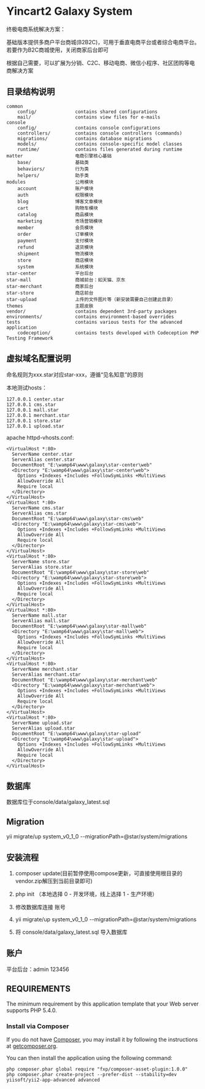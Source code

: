 Yincart2 Galaxy System
===================================

终极电商系统解决方案：

基础版本提供多商户平台商城(B2B2C)，可用于垂直电商平台或者综合电商平台。若要作为B2C商城使用，关闭商家后台即可

根据自己需要，可以扩展为分销、C2C、移动电商、微信小程序、社区团购等电商解决方案

目录结构说明
-----------

```
common
    config/              contains shared configurations
    mail/                contains view files for e-mails
console
    config/              contains console configurations
    controllers/         contains console controllers (commands)
    migrations/          contains database migrations
    models/              contains console-specific model classes
    runtime/             contains files generated during runtime
matter                   电商引擎核心基础
    base/                基础类
    behaviors/           行为类
    helpers/             助手类
modules                  公用模块
    account              账户模块
    auth                 权限模块
    blog                 博客文章模块
    cart                 购物车模块
    catalog              商品模块
    marketing            市场营销模块
    member               会员模块
    order                订单模块
    payment              支付模块
    refund               退货模块
    shipment             物流模块
    store                商店模块
    system               系统模块
star-center              平台后台      
star-mall                商城前台：如天猫、京东
star-merchant            商家后台   
star-store               商店前台  
star-upload              上传的文件图片等（新安装需要自己创建此目录）
themes                   主题皮肤          
vendor/                  contains dependent 3rd-party packages
environments/            contains environment-based overrides
tests                    contains various tests for the advanced application
    codeception/         contains tests developed with Codeception PHP Testing Framework
```

虚拟域名配置说明
----------------

命名规则为xxx.star对应star-xxx，遵循“见名知意”的原则

本地测试hosts：
```
127.0.0.1 center.star
127.0.0.1 cms.star
127.0.0.1 mall.star
127.0.0.1 merchant.star
127.0.0.1 store.star
127.0.0.1 upload.star

```

apache httpd-vhosts.conf:

```
<VirtualHost *:80>
  ServerName center.star
  ServerAlias center.star
  DocumentRoot "E:\wamp64\www\galaxy\star-center\web"
  <Directory "E:\wamp64\www\galaxy\star-center\web">
    Options +Indexes +Includes +FollowSymLinks +MultiViews
    AllowOverride All
    Require local
  </Directory>
</VirtualHost>
<VirtualHost *:80>
  ServerName cms.star
  ServerAlias cms.star
  DocumentRoot "E:\wamp64\www\galaxy\star-cms\web"
  <Directory "E:\wamp64\www\galaxy\star-cms\web">
    Options +Indexes +Includes +FollowSymLinks +MultiViews
    AllowOverride All
    Require local
  </Directory>
</VirtualHost>
<VirtualHost *:80>
  ServerName store.star
  ServerAlias store.star
  DocumentRoot "E:\wamp64\www\galaxy\star-store\web"
  <Directory "E:\wamp64\www\galaxy\star-store\web">
    Options +Indexes +Includes +FollowSymLinks +MultiViews
    AllowOverride All
    Require local
  </Directory>
</VirtualHost>
<VirtualHost *:80>
  ServerName mall.star
  ServerAlias mall.star
  DocumentRoot "E:\wamp64\www\galaxy\star-mall\web"
  <Directory "E:\wamp64\www\galaxy\star-mall\web">
    Options +Indexes +Includes +FollowSymLinks +MultiViews
    AllowOverride All
    Require local
  </Directory>
</VirtualHost>
<VirtualHost *:80>
  ServerName merchant.star
  ServerAlias merchant.star
  DocumentRoot "E:\wamp64\www\galaxy\star-merchant\web"
  <Directory "E:\wamp64\www\galaxy\star-merchant\web">
    Options +Indexes +Includes +FollowSymLinks +MultiViews
    AllowOverride All
    Require local
  </Directory>
</VirtualHost>
<VirtualHost *:80>
  ServerName upload.star
  ServerAlias upload.star
  DocumentRoot "E:\wamp64\www\galaxy\star-upload"
  <Directory "E:\wamp64\www\galaxy\star-upload">
    Options +Indexes +Includes +FollowSymLinks +MultiViews
    AllowOverride All
    Require local
  </Directory>
</VirtualHost>

```

数据库
-------

数据库位于console/data/galaxy_latest.sql

Migration
--------
yii migrate/up system_v0_1_0 --migrationPath=@star/system/migrations

安装流程
---------

1. composer update(目前暂停使用compose更新，可直接使用根目录的vendor.zip解压到当前目录即可)

2. php init （本地选择 0 - 开发环境，线上选择 1 - 生产环境）

3. 修改数据库连接 账号

4. yii migrate/up system_v0_1_0 --migrationPath=@star/system/migrations

5. 将 console/data/galaxy_latest.sql 导入数据库

账户
---------

平台后台：admin 123456

REQUIREMENTS
------------

The minimum requirement by this application template that your Web server supports PHP 5.4.0.

### Install via Composer

If you do not have [Composer](http://getcomposer.org/), you may install it by following the instructions
at [getcomposer.org](http://getcomposer.org/doc/00-intro.md#installation-nix).

You can then install the application using the following command:

~~~
php composer.phar global require "fxp/composer-asset-plugin:1.0.0"
php composer.phar create-project --prefer-dist --stability=dev yiisoft/yii2-app-advanced advanced
~~~